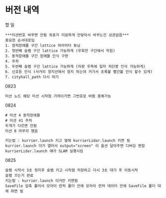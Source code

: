 # 버전 내역
할 일
    
    ***미션번호 바꾸면 안됨 좌표가 미묘하게 안맞아서 바꾸는건 상관없음***
    중요한 순서대로임
    1. 정적장애물 구간 lattice 파라미터 튜닝
    2. 첫번째 슬램 구간 lattice 가능하게 (우회전 구간에서 막힘)
    3. 동적장애물 구간 장애물 인식 구현
    4. 주차
    5. 두번째 슬램 구간 lattice 가능하게 (차량 우측에 일자 차단봉 인식 가능하게)
    6. 신호등 인식 (사거리 정지선에서 정지 하는데 거기서 초록불 빨간불 인식 할수 있게)
    7. cityhall_path 다시 따기
    
0823

    미션 노드 해당 미션 시작점 가까이가면 그번호로 바뀜 중복가능

0824

    # 미션 4 동적장애물
    # 미션 41 주차
    두개가 다르면 안됨
    미션 8 마무리 했음

    키는법 : kurrier.launch 키고 옆에 kurrierLidar.launch 키면 됨
    kurrier.launch 이거 열어서 output="screen" 이 옵션 달아주면 디버깅 편함
    kurrierLidar.launch 얘가 SLAM 실행시킴

0825

    슬램 시작시 3초 정지후 슬램 키고 시작점 저장하고 다시 3초 대기 후 이동시작
    슬램 끄는거 완료
    키는법 : kurrier.launch 이거만 키면됨
    SaveFile 압축 풀어서 모라이 런처 폴더 안에 모라이 런처 데이터 안에 SaveFile 폴더 대체 하면 됨